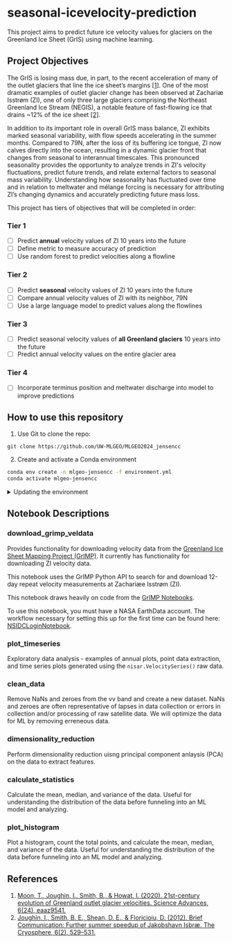 # seasonal-icevelocity-prediction

This project aims to predict future ice velocity values for glaciers on the Greenland Ice Sheet (GrIS) using machine learning.

## Project Objectives

The GrIS is losing mass due, in part, to the recent acceleration of many of the outlet glaciers that line the ice sheet’s margins [[1]](https://doi.org/10.1038/s43247-020-0001-2). One of the most dramatic examples of outlet glacier change has been observed at Zachariæ Isstrøm (ZI), one of only three large glaciers comprising the Northeast Greenland Ice Stream (NEGIS), a notable feature of fast-flowing ice that drains ~12% of the ice sheet [[2]](https://doi.org/10.1029/2012GL051634).

In addition to its important role in overall GrIS mass balance, ZI exhibits marked seasonal variability, with flow speeds accelerating in the summer months. Compared to 79N, after the loss of its buffering ice tongue, ZI now calves directly into the ocean, resulting in a dynamic glacier front that changes from seasonal to interannual timescales. This pronounced seasonality provides the opportunity to analyze trends in ZI's velocity fluctuations, predict future trends, and relate external factors to seasonal mass variability. Understanding how seasonality has fluctuated over time and in relation to meltwater and mélange forcing is necessary for attributing ZI’s changing dynamics and accurately predicting future mass loss.

This project has tiers of objectives that will be completed in order:

### Tier 1

- [ ] Predict **annual** velocity values of ZI 10 years into the future
- [ ] Define metric to measure accuracy of prediction
- [ ] Use random forest to predict velocities along a flowline

### Tier 2

- [ ] Predict **seasonal** velocity values of ZI 10 years into the future
- [ ] Compare annual velocity values of ZI with its neighbor, 79N
- [ ] Use a large language model to predict values along the flowlines

### Tier 3

- [ ] Predict seasonal velocity values of **all Greenland glaciers** 10 years into the future
- [ ] Predict annual velocity values on the entire glacier area

### Tier 4

- [ ] Incorporate terminus position and meltwater discharge into model to improve predictions

## How to use this repository

1. Use Git to clone the repo:

`git clone https://github.com/UW-MLGEO/MLGEO2024_jensencc`

2. Create and activate a Conda environment

```bash
conda env create -n mlgeo-jensencc -f environment.yml
conda activate mlgeo-jensencc
```

<details>
    <summary>Updating the environment</summary>
To update the environment:

```bash
conda env update -f environment.yml --prune
```

The prune option will uninstall any dependencies that were removed from `environment.yml`.
</details>

## Notebook Descriptions

### download_grimp_veldata

Provides functionality for downloading velocity data from the [Greenland Ice Sheet Mapping Project (GrIMP)](https://nsidc.org/grimp). It currently has functionality for downloading ZI velocity data.

This notebook uses the GrIMP Python API to search for and download 12-day repeat velocity measurements at Zachariæe Isstrøm (ZI).

This notebook draws heavily on code from the [GrIMP Notebooks](https://github.com/fastice/GrIMPNotebooks).

To use this notebook, you must have a NASA EarthData account. The workflow necessary for setting this up for the first time can be found here: [NSIDCLoginNotebook](https://github.com/fastice/GrIMPNotebooks/blob/master/NSIDCLoginNotebook.ipynb).

### plot_timeseries

Exploratory data analysis - examples of annual plots, point data extraction, and time series plots generated using the `nisar.VelocitySeries()` raw data. 

### clean_data

Remove NaNs and zeroes from the vv band and create a new dataset. NaNs and zeroes are often representative of lapses in data collection or errors in collection and/or processing of raw satellite data. We will optimize the data for ML by removing erreneous data.

### dimensionality_reduction

Perform dimensionality reduction uisng principal component anlaysis (PCA) on the data to extract features.

### calculate_statistics

Calculate the mean, median, and variance of the data. Useful for understanding the distribution of the data before funneling into an ML model and analyzing.

### plot_histogram

Plot a histogram, count the total points, and calculate the mean, median, and variance of the data. Useful for understanding the distribution of the data before funneling into an ML model and analyzing.

## References

1. [Moon, T., Joughin, I., Smith, B., & Howat, I. (2020). 21st-century evolution of Greenland outlet glacier velocities. Science Advances, 6(24), eaaz9541.](https://doi.org/10.1126/sciadv.aaz9541)
2. [Joughin, I., Smith, B. E., Shean, D. E., & Floricioiu, D. (2012). Brief Communication: Further summer speedup of Jakobshavn Isbræ. The Cryosphere, 6(2), 529–531.](https://doi.org/10.1029/2012GL051634)